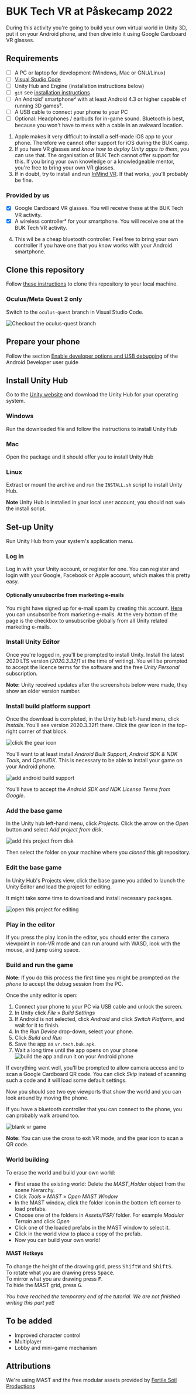 # BUK Tech VR at Påskecamp 2022

During this activity you're going to build your own virtual world in Unity 3D, put it on your Android phone, and then dive into it using Google Cardboard VR glasses.

## Requirements

- [ ] A PC or laptop for development (Windows, Mac or GNU/Linux)
- [ ] [Visual Studio Code](https://code.visualstudio.com/Download)
- [ ] Unity Hub and Engine (installation instructions below)
- [ ] `git` see [installation instructions](https://github.com/git-guides/install-git)
- [ ] An Android¹ smartphone² with at least Android 4.3 or higher capable of running 3D games³.
- [ ] A USB cable to connect your phone to your PC
- [ ] Optional: Headphones / earbuds for in-game sound. Bluetooth is best, because you won't have to mess with a cable in an awkward location.

1. Apple makes it very difficult to install a self-made iOS app to your phone. Therefore we cannot offer support for iOS during the BUK camp.
2. If you have VR glasses and _know how to deploy Unity apps to them_, you can use that. The organisation of BUK Tech cannot offer support for this. If you bring your own knowledge or a knowledgeable mentor, you're free to bring your own VR glasses.
3. If in doubt, try to install and run [InMind VR](https://play.google.com/store/apps/details?id=com.nivalvr.inmind). If that works, you'll probably be fine.

### Provided by us

- [x] Google Cardboard VR glasses. You will receive these at the BUK Tech VR activity.
- [x] A wireless controller⁴ for your smartphone. You will receive one at the BUK Tech VR activity.

4. This wil be a cheap bluetooth controller. Feel free to bring your own controller if you have one that you know works with your Android smartphone.

## Clone this repository

Follow [these instructions](https://docs.github.com/en/repositories/creating-and-managing-repositories/cloning-a-repository) to clone this repository to your local machine.

### Oculus/Meta Quest 2 only

Switch to the `oculus-quest` branch in Visual Studio Code.

![Checkout the oculus-quest branch](./doc/quest-branch.svg)

## Prepare your phone

Follow the section [Enable developer options and USB debugging](https://developer.android.com/studio/debug/dev-options#enable) of the Android Developer user guide

## Install Unity Hub

Go to the [Unity website](https://unity.com/download#create-unity-three-steps--2) and download the Unity Hub for your operating system.

### Windows

Run the downloaded file and follow the instructions to install Unity Hub

### Mac

Open the package and it should offer you to install Unity Hub

### Linux

Extract or mount the archive and run the `INSTALL.sh` script to install Unity Hub.

**Note** Unity Hub is installed in your local user account, you should not `sudo` the install script.

## Set-up Unity

Run Unity Hub from your system's application menu.

### Log in
Log in with your Unity account, or register for one. You can register and login with your Google, Facebook or Apple account, which makes this pretty easy.

#### Optionally unsubscribe from marketing e-mails

You might have signed up for e-mail spam by creating this account. [Here](https://create.unity3d.com/unity_mypage_w_accountid/) you can unsubscribe from marketing e-mails. At the very bottom of the page is the checkbox to unsubscribe globally from all Unity related marketing e-mails.

### Install Unity Editor

Once you're logged in, you'll be prompted to install Unity. Install the latest 2020 LTS version (_2020.3.32f1_ at the time of writing). You will be prompted to accept the licence terms for the software and the free _Unity Personal_ subscription.

**Note:** Unity received updates after the screenshots below were made, they show an older version number.

### Install build platform support

Once the download is completed, in the Unity hub left-hand menu, click _Installs_. You'll see version 2020.3.32f1 there. Click the gear icon in the top-right corner of that block.

![click the gear icon](./doc/edit-install.svg)

You'll want to at least install _Android Built Support_, _Android SDK & NDK Tools_, and _OpenJDK_. This is necessary to be able to install your game on your Android phone.

![add android build support](./doc/add-modules.svg)

You'll have to accept the _Android SDK and NDK License Terms from Google_.

### Add the base game

In the Unity hub left-hand menu, click _Projects_. Click the arrow on the _Open_ button and select _Add project from disk_.

![add this project from disk](./doc/add-project.svg)

Then select the folder on your machine where you _cloned_ this git repository.

### Edit the base game

In Unity Hub's Projects view, click the base game you added to launch the Unity Editor and load the project for editing.

It might take some time to download and install necessary packages.

![open this project for editing](./doc/open-project.png)

### Play in the editor

If you press the play icon in the editor, you should enter the camera viewpoint in non-VR mode and can run around with WASD, look with the mouse, and jump using space.

### Build and run the game

**Note:** If you do this process the first time you might be prompted _on the phone_ to accept the debug session from the PC.

Once the unity editor is open:

1. Connect your phone to your PC via USB cable and unlock the screen.
2. In Unity click _File_ » _Build Settings_
3. If Android is not selected, click _Android_ and click _Switch Platform_, and wait for it to finish.
4. In the _Run Device_ drop-down, select your phone.
5. Click _Build and Run_
6. Save the app as `vr.tech.buk.apk`.
7. Wait a long time until the app opens on your phone
![build the app and run it on your Android phone](./doc/build-and-run.svg)

If everything went well, you'll be prompted to allow camera access and to scan a Google Cardboard QR code. You can click _Skip_ instead of scanning such a code and it will load some default settings.

Now you should see two eye viewports that show the world and you can look around by moving the phone.

If you have a bluetooth controller that you can connect to the phone, you can probably walk around too.

![blank vr game](./doc/vr-game.png)

**Note:** You can use the cross to exit VR mode, and the gear icon to scan a QR code.

### World building

To erase the world and build your own world:
- First erase the existing world: Delete the _MAST_Holder_ object from the scene hierarchy.
- Click _Tools_ » _MAST_ » _Open MAST Window_
- In the MAST window, click the folder icon in the bottom left corner to load prefabs.
- Choose one of the folders in _Assets/FSP/_ folder. For example _Modular Terrain_ and click _Open_
- Click one of the loaded prefabs in the MAST window to select it.
- Click in the world view to place a copy of the prefab.
- Now you can build your own world!

#### MAST Hotkeys

To change the height of the drawing grid, press <kbd>Shift</kbd><kbd>W</kbd> and <kbd>Shift</kbd><kbd>S</kbd>.  
To rotate what you are drawing press <kbd>Space</kbd>.  
To mirror what you are drawing press <kbd>F</kbd>.  
To hide the MAST grid, press <kbd>G</kbd>.  

_You have reached the temporary end of the tutorial. We are not finished writing this part yet!_

## To be added

- Improved character control
- Multiplayer
- Lobby and mini-game mechanism

## Attributions

We're using MAST and the free modular assets provided by [Fertile Soil Productions](https://fertile-soil-productions.itch.io/)
